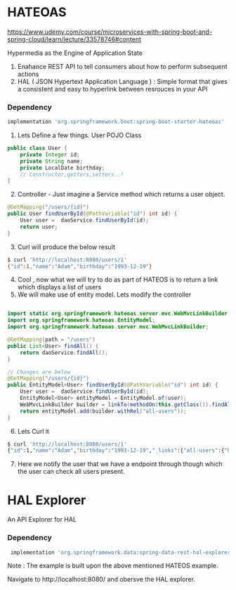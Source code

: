 # HATEOAS

https://www.udemy.com/course/microservices-with-spring-boot-and-spring-cloud/learn/lecture/33578746#content

Hypermedia as the Engine of Application State

1. Enahance REST API to tell consumers about how to perform subsequent actions
2. HAL ( JSON Hypertext Application Language ) : Simple format that gives a consistent and easy to hyperlink between resrouces in your API

### Dependency 
```groovy
implementation 'org.springframework.boot:spring-boot-starter-hateoas'
```

1. Lets Define a few things. User POJO Class

```java
public class User {
	private Integer id;
	private String name;
	private LocalDate birthday;
    // Constructor,getters,setters..!
}
```

2. Controller - Just imagine a Service method which returns a user object.
```java
@GetMapping("/users/{id}")
public User findUserById(@PathVariable("id") int id) {
	User user =  daoService.findUserById(id);
	return user;
}
```

3. Curl will produce the below result

```bash
$ curl 'http://localhost:8080/users/1'
{"id":1,"name":"Adam","birthday":"1993-12-19"}
```

4. Cool , now what we will try to do as part of HATEOS is to return a link which displays a list of users
5. We will make use of entity model. Lets modify the controller

```java

import static org.springframework.hateoas.server.mvc.WebMvcLinkBuilder.*;
import org.springframework.hateoas.EntityModel;
import org.springframework.hateoas.server.mvc.WebMvcLinkBuilder;

@GetMapping(path = "/users")
public List<User> findAll() {
	return daoService.findAll();
}

// Changes are below
@GetMapping("/users/{id}")
public EntityModel<User> findUserById(@PathVariable("id") int id) {
	User user =  daoService.findUserById(id);
	EntityModel<User> entityModel = EntityModel.of(user);
	WebMvcLinkBuilder builder = linkTo(methodOn(this.getClass()).findAll()); // Refererecne to findAll() method
	return entityModel.add(builder.withRel("all-users"));
}	
```

6. Lets Curl it

```bash
$ curl 'http://localhost:8080/users/1'
{"id":1,"name":"Adam","birthday":"1993-12-19","_links":{"all-users":{"href":"http://localhost:8080/users"}}}
```

7. Here we notify the user that we have a endpoint through though which the user can check all users present.

# HAL Explorer

An API Explorer for HAL

### Dependency

```groovy
 implementation 'org.springframework.data:spring-data-rest-hal-explorer'
```
Note : The example is built upon the above mentioned HATEOS example.

Navigate to http://localhost:8080/ and obersve the HAL explorer.

